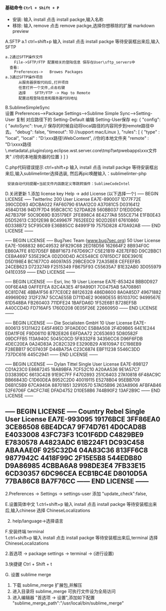 #### 基础命令 `Ctrl + Shift + P`
* 安装: 输入 install 点击 install packge,输入名称
* 移除: 输入 remove  点击 remove packge,选择你想移除的扩展
  markdown preview 

A.SFTP
	a.1   ctrl+shift+p 输入 install 点击 install packge
	   等待安装框出来后,输入SFTP

	a.2通过SFTP操作文件   
		File->SFTP/FTP 配置相关的登陆信息 保存在User\sftp_servers中
	  查看:
	  	Preferences->	Browes Packages
	a.3通过SFTP操作项目
		  从服务器获取代码后,打开项目
		  任意打开一个文件,点击右键
		  选择 	SFTP/FTP -> Map to Remote
		  配置远程登陆信息和服务器代码地址

B.SublimeSimpleSync	  
  设置 Preferences-->Package Settings-->Sublime Simple Sync-->Setting-User
  复制 对应路径下的 Setting-Default 编辑 Setting-User保存
  eg:
  {
  "config": {
    "autoSync": true,// 保存的时候自动将local路径的内容同步到remote路径中去。
    "debug": false,
    "timeout": 10 //support mac/Linux
  },
  "rules": [
  {
    "type" : "local",
    "local" : "D:\\xxx路径\\WebContent",           //你的本地文件夹
    "remote" : "D:\\xxxx路径\\.metadata\\.plugins\\org.eclipse.wst.server.core\\tmp1\\wtpwebapps\\xxx文件夹"   //你的本地服务器的位置
  }
  ]
}

C.php代码错误提示
  ctrl+shift+p 输入 install 点击 install packge
     等待安装框出来后,输入sublimelinter选择选装,
     然后再pic唤醒输入：sublimelinter-php 
     
     安装自动代码提醒+当前文件内函数定义等跳转插件：SublimeCodeIntel

D.关闭更新
   1.添加 license key 
   Help -> add License (以下选择一个)
—– BEGIN LICENSE —– 
TwitterInc 
200 User License 
EA7E-890007 
1D77F72E 390CDD93 4DCBA022 FAF60790 
61AA12C0 A37081C5 D0316412 4584D136 
94D7F7D4 95BC8C1C 527DA828 560BB037 
D1EDDD8C AE7B379F 50C9D69D B35179EF 
2FE898C4 8E4277A8 555CE714 E1FB0E43 
D5D52613 C3D12E98 BC49967F 7652EED2 
9D2D2E61 67610860 6D338B72 5CF95C69 
E36B85CC 84991F19 7575D828 470A92AB 
—— END LICENSE ——

—– BEGIN LICENSE —– 
Bug7sec Team (www.bug7sec.org) 
50 User License 
EA7E-1068832 
86C49532 8F829C68 2ED18D56 162664F2 
8B934F0C EB60A7FE 81D7D5EF BB8F1673 
F67D69C7 C5E21B19 42E7EFBD D9C2BBC1 
CEBA4697 535E29CA 0D2D0D4D ACE548CE 
07815DC7 BDE3901E D5D198E4 BC1677C0 
46097A55 29BCE0C9 72A358E8 CEFEEFB5 
24CEB623 D7232749 F2515349 FB675F93 
C55635A7 B1E32AB0 3D055979 041E0359 
—— END LICENSE ——

—– BEGIN LICENSE —– 
Esri, Inc 
19 User License 
EA7E-853424 
BBB0D927 00F6E4AB 0AFFEFEA 82C4A3E5 
4F9A99D1 7C0475AB 5A708861 6C81D74E 
4BBA1F56 877CE0E2 88126328 486D8600 
8A0A85D7 49671882 49969D92 312F27A7 
5CCAE55B D711D4E2 9069DE55 B510370C 
9499567E 61D548BA FB260403 711DFE24 
1BAFDA6D 1F52E6B1 B728EF5B A40CCD4D 
FD716AF5 1760D208 0E05F26E 22660950 
—— END LICENSE ——

—– BEGIN LICENSE —– 
Die Socialisten GmbH 
10 User License 
EA7E-800613 
51311422 E45F49ED 3F0ADE0C E5B8A508 
2F4D9B65 64E1E244 EDA11F0E F9D06110 
B7B2E826 E6FDAA72 2C653693 5D80582F 
09DCFFB5 113A940C 5045C0CD 5F8332F8 
34356CC6 D96F6FDB 4DEC20EA 0A24D83A 
2C82C329 E3290B29 A16109A7 EC198EB9 
F28EBB17 9C07403F D44BA75A C23C6874 
EBF11238 5546C3DD 737DC616 445C2941 
—— END LICENSE ——

—– BEGIN LICENSE —– 
Dylan Tittel 
Single User License 
EA7E-898127 
CD1A23C0 E8687245 18A89BFA 7CF52C10 
A20AA536 9E1A57C7 D33839DC 6613C428 
91E9C7FF F4702893 251C6403 27A10818 
6F48AC9C BB66843D C1D60DEA B952C2D0 
40019115 E5278B04 95EBB709 D6B1C5B9 
67CA940A 88701851 32910570 57AD5B96 
263A8906 AFBFAB46 52F6706F CACFC74E 
DFAD4752 D10E58B6 744B90F2 13AF2B9C 
—— END LICENSE ——

—– BEGIN LICENSE —– 
Country Rebel 
Single User License 
EA7E-993095 
19176BCE 3FF86EA0 3CE86508 6BE4DCA7 
9F74D761 4D0CAD8B E4033008 43FC73F3 
1C01F6DD C4829BE9 E7830578 A4823ADC 
61B224F1 DC93C458 ABAAAE0F 925C32D4 
04A83C36 813FF6C8 9877942C 4418F99C 
2F15E5B8 544EDB80 D9A86985 4CBBA6A8 
998DE3E4 7FB33E15 6CD30357 6DC96CEA 
ECB1BC4E D8010D5A 77BA86C8 BA7F76CC 
—— END LICENSE ——
--------------------- 

2.Preferences -> Settings -> settings-user 
  添加 "update_check":false,

E.设置简体中文
  1.ctrl+shift+p 输入 install 点击 install packge
     等待安装框出来后,输入chinese 选择 ChineseLocalizations

  2. help/language->选择语言

F.安装终端 terminal  
  1.ctrl+shift+p 输入 install 点击 install packge
     等待安装框出来后,terminal 选择 ChineseLocalizations

  2.首选项 -> package settings -> terminal -> (进行设置)

  3.快捷键 Ctrl + Shift + t

G. 设置 sublime merge
  1. 下载 sublime_merge 扩展包,并解压
  2. 进入目录将 sublime_merge 可执行文件设为全局访问
  3. 进入编辑器 "首选项 -> 设置",添加如下配置
  "sublime_merge_path":"/usr/local/bin/sublime_merge"